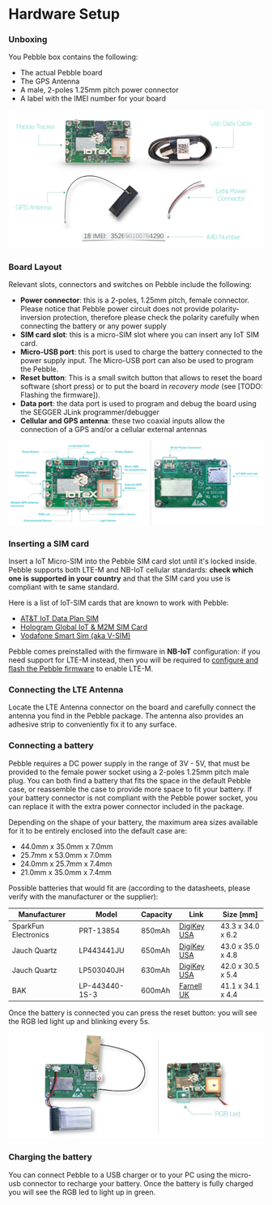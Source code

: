 # Hardware Setup

### Unboxing <a href="#unboxing" id="unboxing"></a>

You Pebble box contains the following:

* The actual Pebble board
* The GPS Antenna
* A male, 2-poles 1.25mm pitch power connector
* A label with the IMEI number for your board

![](<../../../.gitbook/assets/image (26).png>)

### Board Layout <a href="#board-layout" id="board-layout"></a>

Relevant slots, connectors and switches on Pebble include the following:

* **Power connector**: this is a 2-poles, 1.25mm pitch, female connector. Please notice that Pebble power circuit does not provide polarity-inversion protection, therefore please check the polarity carefully when connecting the battery or any power supply
* **SIM card slot**: this is a micro-SIM slot where you can insert any IoT SIM card.
* **Micro-USB port**: this port is used to charge the battery connected to the power supply input. The Micro-USB port can also be used to program the Pebble.
* **Reset button**: This is a small switch button that allows to reset the board software (short press) or to put the board in _recovery mode_ (see \[TODO: Flashing the firmware]).
* **Data port**: the data port is used to program and debug the board using the SEGGER JLink programmer/debugger
* **Cellular and GPS antenna**: these two coaxial inputs allow the connection of a GPS and/or a cellular external antennas

![](<../../../.gitbook/assets/image (29).png>)

### Inserting a SIM card <a href="#inserting-a-sim-card" id="inserting-a-sim-card"></a>

Insert a IoT Micro-SIM into the Pebble SIM card slot until it's locked inside. Pebble supports both LTE-M and NB-IoT cellular standards: **check which one is supported in your country** and that the SIM card you use is compliant with te same standard.

Here is a list of IoT-SIM cards that are known to work with Pebble:

* [AT\&T IoT Data Plan SIM](https://marketplace.att.com/products/att-iot-dataplans-lte-internationalloc)
* [Hologram Global IoT & M2M SIM Card](https://www.hologram.io/products/iot-sim-card)
* [Vodafone Smart Sim (aka V-SIM)](https://eshop.v.vodafone.com/uk/v-sim)

Pebble comes preinstalled with the firmware in **NB-IoT** configuration: if you need support for LTE-M instead, then you will be required to [configure and flash the Pebble firmware](develop-and-build-the-firmware/configure-the-firmware.md) to enable LTE-M.

### Connecting the LTE Antenna <a href="#connecting-the-lte-antenna" id="connecting-the-lte-antenna"></a>

Locate the LTE Antenna connector on the board and carefully connect the antenna you find in the Pebble package. The antenna also provides an adhesive strip to conveniently fix it to any surface.

### Connecting a battery <a href="#connecting-a-battery" id="connecting-a-battery"></a>

Pebble requires a DC power supply in the range of 3V - 5V, that must be provided to the female power socket using a 2-poles 1.25mm pitch male plug. You can both find a battery that fits the space in the default Pebble case, or reassemble the case to provide more space to fit your battery. If your battery connector is not compliant with the Pebble power socket, you can replace it with the extra power connector included in the package.

Depending on the shape of your battery, the maximum area sizes available for it to be entirely enclosed into the default case are:

* 44.0mm x 35.0mm x 7.0mm
* 25.7mm x 53.0mm x 7.0mm
* 24.0mm x 25.7mm x 7.4mm
* 21.0mm x 35.0mm x 7.4mm

Possible batteries that would fit are (according to the datasheets, please verify with the manufacturer or the supplier):

| Manufacturer         | Model          | Capacity | Link                                                                                                                 | Size \[mm]        |
| -------------------- | -------------- | -------- | -------------------------------------------------------------------------------------------------------------------- | ----------------- |
| SparkFun Electronics | PRT-13854      | 850mAh   | [DigiKey USA](https://www.digikey.com/en/products/detail/sparkfun-electronics/PRT-13854/6605201)                     | 43.3 x 34.0 x 6.2 |
| Jauch Quartz         | LP443441JU     | 650mAh   | [DigiKey USA](https://www.digikey.com/en/products/detail/jauch-quartz/LP443441JU-PCM-WIRES-50MM/9560984)             | 43.0 x 35.0 x 4.8 |
| Jauch Quartz         | LP503040JH     | 630mAh   | [DigiKey USA](https://www.digikey.com/en/products/detail/jauch-quartz/LP503040JH-PCM-WIRES-50MM/9560983)             | 42.0 x 30.5 x 5.4 |
| BAK                  | LP-443440-1S-3 | 600mAh   | [Farnell UK](https://uk.farnell.com/bak/lp-443440-1s-3/battery-lithium-pol-3-7v-0-6ah/dp/2077883?ost=lp-443440-1s-3) | 41.1 x 34.1 x 4.4 |

Once the battery is connected you can press the reset button: you will see the RGB led light up and blinking every 5s.

![](<../../../.gitbook/assets/image (30).png>)

### Charging the battery <a href="#charging-the-battery" id="charging-the-battery"></a>

You can connect Pebble to a USB charger or to your PC using the micro-usb connector to recharge your battery. Once the battery is fully charged you will see the RGB led to light up in green.
